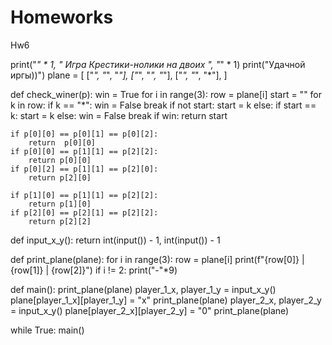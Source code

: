 # Homeworks
Hw6


print("*" * 1, " Игра Крестики-нолики на двоих ", "*" * 1)
print("Удачной иргы))")
plane = [
    ["*", "*", "*"],
    ["*", "*", "*"],
    ["*", "*", "*"],
]

def check_winer(p):
    win = True
    for i in range(3):
        row = plane[i]
        start = ""
        for k in row:
            if k == "*":
                win = False
                break
            if not start:
                start = k
            else:
                if start == k:
                    start = k
                else:
                    win = False
                    break
                if win:
                    return start

    if p[0][0] == p[0][1] == p[0][2]:
        return  p[0][0]
    if p[0][0] == p[1][1] == p[2][2]:
        return p[0][0]
    if p[0][2] == p[1][1] == p[2][0]:
        return p[2][0]

    if p[1][0] == p[1][1] == p[2][2]:
        return p[1][0]
    if p[2][0] == p[2][1] == p[2][2]:
        return p[2][2]


def input_x_y():
    return int(input()) - 1, int(input()) - 1


def print_plane(plane):
    for i in range(3):
        row = plane[i]
        print(f"{row[0]} | {row[1]} | {row[2]}")
        if i != 2:
            print("-"*9)

def main():
    print_plane(plane)
    player_1_x, player_1_y = input_x_y()
    plane[player_1_x][player_1_y] = "x"
    print_plane(plane)
    player_2_x, player_2_y = input_x_y()
    plane[player_2_x][player_2_y] = "0"
    print_plane(plane)


while True:
    main()
